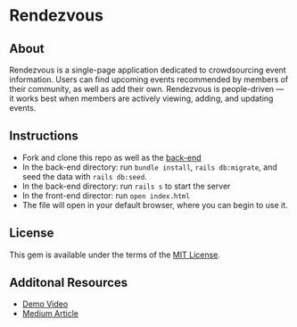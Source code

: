 # Rendezvous
## About
Rendezvous is a single-page application dedicated to crowdsourcing event information. Users can find upcoming events recommended by members of their community, as well as add their own. Rendezvous is people-driven — it works best when members are actively viewing, adding, and updating events.

## Instructions
- Fork and clone this repo as well as the [back-end](https://github.com/mccleskeyc/event-list-backend)
- In the back-end directory: run `bundle install`, `rails db:migrate`, and seed the data with `rails db:seed`.
- In the back-end directory: run `rails s` to start the server
- In the front-end director: run `open index.html`
- The file will open in your default browser, where you can begin to use it.

##  License
This gem is available under the terms of the [MIT License](https://opensource.org/licenses/MIT).

## Additonal Resources
- [Demo Video](https://www.youtube.com/watch?v=fX3KVmZ1gTA)
- [Medium Article](https://claire-codes.medium.com/rendezvous-events-by-the-people-for-the-people-844bedf3056c)

